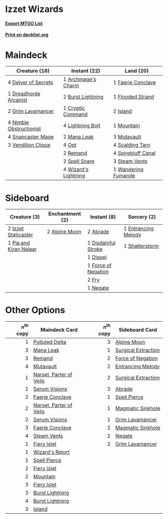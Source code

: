 # Izzet Wizards

#### [Export MTGO List](../collection/Izzet%20Wizards/Izzet%20Wizards.txt)
#### [Print on decklist.org](http://decklist.org/?deckmain=1%09Archmage's%20Charm%0A2%09Burst%20Lightning%0A1%09Cryptic%20Command%0A4%09Delver%20of%20Secrets%0A1%09Dreadhorde%20Arcanist%0A1%09Faerie%20Conclave%0A1%09Flooded%20Strand%0A2%09Grim%20Lavamancer%0A2%09Island%0A4%09Lightning%20Bolt%0A2%09Mana%20Leak%0A1%09Mountain%0A3%09Mutavault%0A4%09Nimble%20Obstructionist%0A4%09Opt%0A2%09Remand%0A4%09Scalding%20Tarn%0A4%09Snapcaster%20Mage%0A2%09Spell%20Snare%0A4%09Spirebluff%20Canal%0A3%09Steam%20Vents%0A3%09Vendilion%20Clique%0A1%09Wandering%20Fumarole%0A4%09Wizard's%20Lightning&deckside=2%09Abrade%0A2%09Alpine%20Moon%0A1%09Disdainful%20Stroke%0A1%09Dispel%0A1%09Entrancing%20Melody%0A1%09Force%20of%20Negation%0A2%09Fry%0A2%09Izzet%20Staticaster%0A1%09Negate%0A1%09Pia%20and%20Kiran%20Nalaar%0A1%09Shatterstorm)
# Maindeck

|                                          Creature (18)                                           |                                         Instant (22)                                          |                                           Land (20)                                           |
|--------------------------------------------------------------------------------------------------|-----------------------------------------------------------------------------------------------|-----------------------------------------------------------------------------------------------|
|4 [Delver of Secrets](http://gatherer.wizards.com/Pages/Card/Details.aspx?multiverseid=226749)    |1 [Archmage's Charm](http://gatherer.wizards.com/Pages/Card/Details.aspx?multiverseid=463989)  |1 [Faerie Conclave](http://gatherer.wizards.com/Pages/Card/Details.aspx?multiverseid=106531)   |
|1 [Dreadhorde Arcanist](http://gatherer.wizards.com/Pages/Card/Details.aspx?multiverseid=461052)  |2 [Burst Lightning](http://gatherer.wizards.com/Pages/Card/Details.aspx?multiverseid=397662)   |1 [Flooded Strand](http://gatherer.wizards.com/Pages/Card/Details.aspx?multiverseid=405098)    |
|2 [Grim Lavamancer](http://gatherer.wizards.com/Pages/Card/Details.aspx?multiverseid=430589)      |1 [Cryptic Command](http://gatherer.wizards.com/Pages/Card/Details.aspx?multiverseid=438614)   |2 [Island](http://gatherer.wizards.com/Pages/Card/Details.aspx?multiverseid=439857)            |
|4 [Nimble Obstructionist](http://gatherer.wizards.com/Pages/Card/Details.aspx?multiverseid=430729)|4 [Lightning Bolt](http://gatherer.wizards.com/Pages/Card/Details.aspx?multiverseid=806)       |1 [Mountain](http://gatherer.wizards.com/Pages/Card/Details.aspx?multiverseid=439859)          |
|4 [Snapcaster Mage](http://gatherer.wizards.com/Pages/Card/Details.aspx?multiverseid=227676)      |2 [Mana Leak](http://gatherer.wizards.com/Pages/Card/Details.aspx?multiverseid=45242)          |3 [Mutavault](http://gatherer.wizards.com/Pages/Card/Details.aspx?multiverseid=370733)         |
|3 [Vendilion Clique](http://gatherer.wizards.com/Pages/Card/Details.aspx?multiverseid=442065)     |4 [Opt](http://gatherer.wizards.com/Pages/Card/Details.aspx?multiverseid=442948)               |4 [Scalding Tarn](http://gatherer.wizards.com/Pages/Card/Details.aspx?multiverseid=405107)     |
|                                                                                                  |2 [Remand](http://gatherer.wizards.com/Pages/Card/Details.aspx?multiverseid=380255)            |4 [Spirebluff Canal](http://gatherer.wizards.com/Pages/Card/Details.aspx?multiverseid=417822)  |
|                                                                                                  |2 [Spell Snare](http://gatherer.wizards.com/Pages/Card/Details.aspx?multiverseid=446100)       |3 [Steam Vents](http://gatherer.wizards.com/Pages/Card/Details.aspx?multiverseid=405109)       |
|                                                                                                  |4 [Wizard's Lightning](http://gatherer.wizards.com/Pages/Card/Details.aspx?multiverseid=443040)|1 [Wandering Fumarole](http://gatherer.wizards.com/Pages/Card/Details.aspx?multiverseid=407692)|


# Sideboard

|                                          Creature (3)                                           |                                    Enchantment (2)                                     |                                         Instant (8)                                          |                                         Sorcery (2)                                          |
|-------------------------------------------------------------------------------------------------|----------------------------------------------------------------------------------------|----------------------------------------------------------------------------------------------|----------------------------------------------------------------------------------------------|
|2 [Izzet Staticaster](http://gatherer.wizards.com/Pages/Card/Details.aspx?multiverseid=253638)   |2 [Alpine Moon](http://gatherer.wizards.com/Pages/Card/Details.aspx?multiverseid=447264)|2 [Abrade](http://gatherer.wizards.com/Pages/Card/Details.aspx?multiverseid=430772)           |1 [Entrancing Melody](http://gatherer.wizards.com/Pages/Card/Details.aspx?multiverseid=435207)|
|1 [Pia and Kiran Nalaar](http://gatherer.wizards.com/Pages/Card/Details.aspx?multiverseid=442783)|                                                                                        |1 [Disdainful Stroke](http://gatherer.wizards.com/Pages/Card/Details.aspx?multiverseid=420705)|1 [Shatterstorm](http://gatherer.wizards.com/Pages/Card/Details.aspx?multiverseid=130370)     |
|                                                                                                 |                                                                                        |1 [Dispel](http://gatherer.wizards.com/Pages/Card/Details.aspx?multiverseid=401858)           |                                                                                              |
|                                                                                                 |                                                                                        |1 [Force of Negation](http://gatherer.wizards.com/Pages/Card/Details.aspx?multiverseid=464001)|                                                                                              |
|                                                                                                 |                                                                                        |2 [Fry](http://gatherer.wizards.com/Pages/Card/Details.aspx?multiverseid=466894)              |                                                                                              |
|                                                                                                 |                                                                                        |1 [Negate](http://gatherer.wizards.com/Pages/Card/Details.aspx?multiverseid=423707)           |                                                                                              |


# Other Options

|*n*<sup>th</sup> copy|                                          Maindeck Card                                           |*n*<sup>th</sup> copy|                                        Sideboard Card                                        |
|--------------------:|--------------------------------------------------------------------------------------------------|--------------------:|----------------------------------------------------------------------------------------------|
|                    1|[Polluted Delta](http://gatherer.wizards.com/Pages/Card/Details.aspx?multiverseid=405104)         |                    3|[Alpine Moon](http://gatherer.wizards.com/Pages/Card/Details.aspx?multiverseid=447264)        |
|                    3|[Mana Leak](http://gatherer.wizards.com/Pages/Card/Details.aspx?multiverseid=45242)               |                    1|[Surgical Extraction](http://gatherer.wizards.com/Pages/Card/Details.aspx?multiverseid=397706)|
|                    3|[Remand](http://gatherer.wizards.com/Pages/Card/Details.aspx?multiverseid=380255)                 |                    2|[Force of Negation](http://gatherer.wizards.com/Pages/Card/Details.aspx?multiverseid=464001)  |
|                    4|[Mutavault](http://gatherer.wizards.com/Pages/Card/Details.aspx?multiverseid=370733)              |                    2|[Entrancing Melody](http://gatherer.wizards.com/Pages/Card/Details.aspx?multiverseid=435207)  |
|                    1|[Narset, Parter of Veils](http://gatherer.wizards.com/Pages/Card/Details.aspx?multiverseid=460988)|                    2|[Surgical Extraction](http://gatherer.wizards.com/Pages/Card/Details.aspx?multiverseid=397706)|
|                    1|[Serum Visions](http://gatherer.wizards.com/Pages/Card/Details.aspx?multiverseid=50145)           |                    3|[Abrade](http://gatherer.wizards.com/Pages/Card/Details.aspx?multiverseid=430772)             |
|                    2|[Faerie Conclave](http://gatherer.wizards.com/Pages/Card/Details.aspx?multiverseid=106531)        |                    1|[Spell Pierce](http://gatherer.wizards.com/Pages/Card/Details.aspx?multiverseid=425876)       |
|                    2|[Narset, Parter of Veils](http://gatherer.wizards.com/Pages/Card/Details.aspx?multiverseid=460988)|                    1|[Magmatic Sinkhole](http://gatherer.wizards.com/Pages/Card/Details.aspx?multiverseid=464084)  |
|                    2|[Serum Visions](http://gatherer.wizards.com/Pages/Card/Details.aspx?multiverseid=50145)           |                    1|[Grim Lavamancer](http://gatherer.wizards.com/Pages/Card/Details.aspx?multiverseid=430589)    |
|                    3|[Faerie Conclave](http://gatherer.wizards.com/Pages/Card/Details.aspx?multiverseid=106531)        |                    2|[Magmatic Sinkhole](http://gatherer.wizards.com/Pages/Card/Details.aspx?multiverseid=464084)  |
|                    4|[Steam Vents](http://gatherer.wizards.com/Pages/Card/Details.aspx?multiverseid=405109)            |                    2|[Negate](http://gatherer.wizards.com/Pages/Card/Details.aspx?multiverseid=423707)             |
|                    1|[Fiery Islet](http://gatherer.wizards.com/Pages/Card/Details.aspx?multiverseid=464187)            |                    2|[Grim Lavamancer](http://gatherer.wizards.com/Pages/Card/Details.aspx?multiverseid=430589)    |
|                    1|[Wizard's Retort](http://gatherer.wizards.com/Pages/Card/Details.aspx?multiverseid=442963)        |                     |                                                                                              |
|                    1|[Spell Pierce](http://gatherer.wizards.com/Pages/Card/Details.aspx?multiverseid=425876)           |                     |                                                                                              |
|                    2|[Fiery Islet](http://gatherer.wizards.com/Pages/Card/Details.aspx?multiverseid=464187)            |                     |                                                                                              |
|                    2|[Mountain](http://gatherer.wizards.com/Pages/Card/Details.aspx?multiverseid=439859)               |                     |                                                                                              |
|                    3|[Fiery Islet](http://gatherer.wizards.com/Pages/Card/Details.aspx?multiverseid=464187)            |                     |                                                                                              |
|                    3|[Burst Lightning](http://gatherer.wizards.com/Pages/Card/Details.aspx?multiverseid=397662)        |                     |                                                                                              |
|                    4|[Burst Lightning](http://gatherer.wizards.com/Pages/Card/Details.aspx?multiverseid=397662)        |                     |                                                                                              |
|                    3|[Island](http://gatherer.wizards.com/Pages/Card/Details.aspx?multiverseid=439857)                 |                     |                                                                                              |


